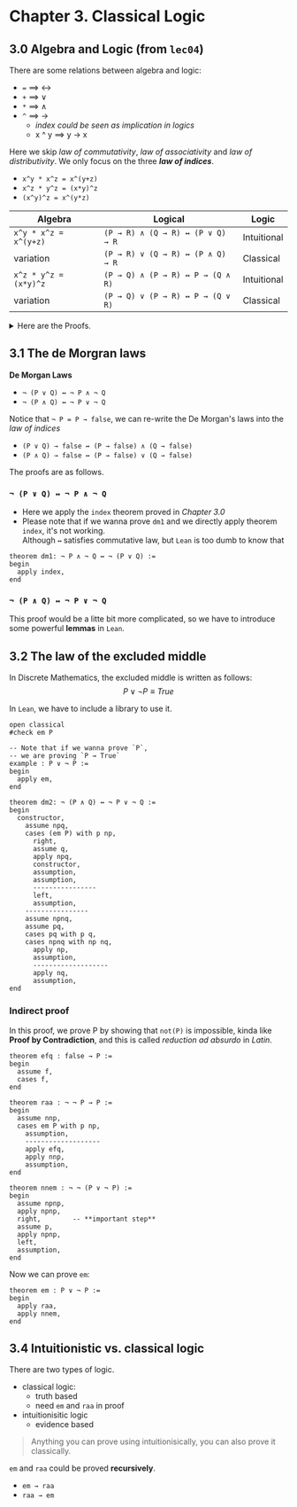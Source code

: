# Chapter 3. Classical Logic

## 3.0 Algebra and Logic (from `lec04`)
There are some relations between algebra and logic:
- `=` ==> ↔
- `+` ==> ∨
- `*` ==> ∧
- `^` ==> →       
  - *index could be seen as implication in logics*
  - x ^ y ==> y → x

Here we skip *law of commutativity*, *law of associativity* and *law of distributivity*. We only focus on the three ***law of indices***.
- `x^y * x^z = x^(y+z)`
- `x^z * y^z = (x*y)^z`
- `(x^y)^z = x^(y*z)`

| Algebra             | Logical | Logic |
| ------------------- | ------- | ----- |
|`x^y * x^z = x^(y+z)`|`(P → R) ∧ (Q → R) ↔ (P ∨ Q) → R`|Intuitional |
|variation            |`(P → R) ∨ (Q → R) ↔ (P ∧ Q) → R`| Classical |
|`x^z * y^z = (x*y)^z`|`(P → Q) ∧ (P → R) ↔ P → (Q ∧ R)`|Intuitional |
|variation            |`(P → Q) ∨ (P → R) ↔ P → (Q ∨ R)`|Classical|

<details>
<summary>Here are the Proofs. </summary>

### `x^y * x^z = x^(y+z)`
```Lean
-- let x be R, y be P and z be Q
theorem index : (P → R) ∧ (Q → R) ↔ (P ∨ Q) → R :=
begin
  constructor,
    assume prqr pq,
    cases prqr with pr qr,
    cases pq with p q,
      apply pr,
      assumption,
      ----------------
      apply qr,
      assumption,
    ---------------------
    assume pqr,
    constructor,
      assume p,
      apply pqr,
      left,
      assumption,
      ---------------
      assume q,
      apply pqr,
      right,
      assumption,
end
```

### `x^z * y^z = (x*y)^z`
```Lean
-- let x be Q, y be R, z be P
example : (P → Q) ∧ (P → R) ↔ P → (Q ∧ R) := 
begin
  constructor,
    assume pqpr p,
    cases pqpr with pq pr,
    constructor,
      apply pq,
      exact p,
      apply pr,
      exact p,
    -----------
    assume pqr,
    constructor,
      assume p,
      have qr : Q ∧ R,
        apply pqr,
        exact p,
      cases qr with q r,
      exact q,
      ----------
      assume p,
      have qr : Q ∧ R,
        apply pqr,
        exact p,
      cases qr with q r,
      exact r,
end
```

### `x^(y*z) = (x^y)^z`
- This is the **Curry** theorem we proved in Chapter 2.6
```Lean
-- let x be R, y be Q, z be P
example : (P ∧ Q) → R ↔ P → Q → R := 
begin
  constructor,
    assume pqr p q,
    apply pqr,
    constructor,
    assumption,
    assumption,
    ------------------
    assume pqr pq,
    cases pq with p q,
    apply pqr,
    assumption,
    assumption,
end
```

</details>

## 3.1 The de Morgran laws
**De Morgan Laws**
- `¬ (P ∨ Q) ↔ ¬ P ∧ ¬ Q`
- `¬ (P ∧ Q) ↔ ¬ P ∨ ¬ Q`

Notice that `¬ P = P → false`, we can re-write the De Morgan's laws into the *law of indices*
- `(P ∨ Q) → false ↔ (P → false) ∧ (Q → false)`
- `(P ∧ Q) → false ↔ (P → false) ∨ (Q → false)`

The proofs are as follows.

### `¬ (P ∨ Q) ↔ ¬ P ∧ ¬ Q`
- Here we apply the `index` theorem proved in *Chapter 3.0*
- Please note that if we wanna prove `dm1`
and we directly apply theorem `index`, it's not working.\
Although `↔` satisfies commutative law,
but `Lean` is too dumb to know that

```Lean
theorem dm1: ¬ P ∧ ¬ Q ↔ ¬ (P ∨ Q) :=
begin
  apply index,
end
```

### `¬ (P ∧ Q) ↔ ¬ P ∨ ¬ Q`
This proof would be a litte bit more complicated, so we have to introduce some powerful **lemmas** in `Lean`.

## 3.2 The law of the excluded middle

In Discrete Mathematics, the excluded middle is written as follows:
$$P \vee \neg P \equiv True $$

In `Lean`, we have to include a library to use it.
```Lean
open classical
#check em P
```

```Lean
-- Note that if we wanna prove `P`,
-- we are proving `P → True`
example : P ∨ ¬ P :=
begin
  apply em,
end
```

```Lean
theorem dm2: ¬ (P ∧ Q) ↔ ¬ P ∨ ¬ Q :=
begin
  constructor,
    assume npq,
    cases (em P) with p np,
      right,
      assume q,
      apply npq,
      constructor,
      assumption,
      assumption,
      ----------------
      left,
      assumption,
    ----------------            
    assume npnq,
    assume pq,
    cases pq with p q,
    cases npnq with np nq,
      apply np,
      assumption,
      -------------------
      apply nq,
      assumption,
end
```

### Indirect proof
In this proof, we prove P by showing that `not(P)` is impossible, kinda like **Proof by Contradiction**, and this is called *reduction ad absurdo* in *Latin*.

```Lean
theorem efq : false → P :=
begin
  assume f,
  cases f,
end
```

```Lean
theorem raa : ¬ ¬ P → P :=
begin
  assume nnp,
  cases em P with p np,
    assumption,
    -------------------
    apply efq,
    apply nnp,
    assumption,
end 
```

```Lean
theorem nnem : ¬ ¬ (P ∨ ¬ P) :=  
begin
  assume npnp,
  apply npnp,
  right,        -- **important step**
  assume p,
  apply npnp,
  left,
  assumption,
end
```
Now we can prove `em`:
```Lean
theorem em : P ∨ ¬ P :=
begin
  apply raa,
  apply nnem,
end 
```

## 3.4 Intuitionistic vs. classical logic
There are two types of logic.
- classical logic: 
  - truth based
  - need `em` and `raa` in proof
- intuitionisitic logic
  - evidence based

> Anything you can prove using intuitionisically, you can also prove it classically.

`em` and `raa` could be proved **recursively**.
- `em → raa`
- `raa → em`
